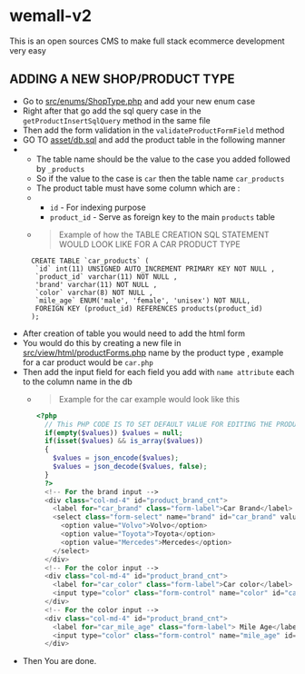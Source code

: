 # wemall-v2

This is an open sources CMS to make full stack ecommerce development very easy 

## ADDING A NEW SHOP/PRODUCT TYPE
- Go to [src/enums/ShopType.php](/src/enums/ShopType.php) and add your new enum case
- Right after that go add the sql query case in the `getProductInsertSqlQuery` method in the same file
- Then add the form validation in the `validateProductFormField` method
- GO TO [asset/db.sql](/assets/private/db.sql) and add the product table in the following manner 
- - The table name should be the value to the case you added followed by `_products` 
  - So if the value to the case is `car` then the table name `car_products`
  - The product table must have some column which are :
  -  - `id` - For indexing purpose
     - `product_id` - Serve as foreign key to the main `products` table
  - > Example of how the TABLE CREATION SQL STATEMENT WOULD LOOK LIKE FOR A CAR PRODUCT TYPE
  ```mysql
    CREATE TABLE `car_products` (
     `id` int(11) UNSIGNED AUTO_INCREMENT PRIMARY KEY NOT NULL ,
     `product_id` varchar(11) NOT NULL ,
     'brand' varchar(11) NOT NULL ,
     `color` varchar(8) NOT NULL ,
     `mile_age` ENUM('male', 'female', 'unisex') NOT NULL,
     FOREIGN KEY (product_id) REFERENCES products(product_id)
    );
    ```
- After creation of table you would need to add the html form
- You would do this by creating a new file in [src/view/html/productForms.php](src/view/html/productForms.php) name by the product type , example for a car product would be `car.php`
- Then add the input field for each field you add with `name attribute` each to the column name in the db
  - > Example for the car example would look like this 
    ```php
    <?php
      // This PHP CODE IS TO SET DEFAULT VALUE FOR EDITING THE PRODUCTS
      if(empty($values)) $values = null;
      if(isset($values) && is_array($values))
      {
        $values = json_encode($values);
        $values = json_decode($values, false);
      }
      ?>
      <!-- For the brand input -->
      <div class="col-md-4" id="product_brand_cnt">
        <label for="car_brand" class="form-label">Car Brand</label>
        <select class="form-select" name="brand" id="car_brand" value="<?=$values?->brand ?? '' ?>">
          <option value="Volvo">Volvo</option>
          <option value="Toyota">Toyota</option>
          <option value="Mercedes">Mercedes</option>
        </select>
      </div>
      <!-- For the color input -->
      <div class="col-md-4" id="product_brand_cnt">
        <label for="car_color" class="form-label">Car color</label>
        <input type="color" class="form-control" name="color" id="car_color" value="<?=$values?->color ?? '' ?>">
      </div>
      <!-- For the color input -->
      <div class="col-md-4" id="product_brand_cnt">
        <label for="car_mile_age" class="form-label"> Mile Age</label>
        <input type="color" class="form-control" name="mile_age" id="car_mile_age" value="<?=$values?->mile_age ?? '' ?>">
      </div>
    ```
- Then You are done.